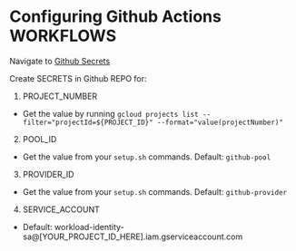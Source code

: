 # Configuring Github Actions WORKFLOWS

Navigate to [Github Secrets](https://github.com/garrettwong/auth/settings/secrets/actions)

Create SECRETS in Github REPO for:

1. PROJECT_NUMBER
- Get the value by running `gcloud projects list --filter="projectId=${PROJECT_ID}" --format="value(projectNumber)"`
2. POOL_ID
- Get the value from your `setup.sh` commands.  Default: `github-pool`
3. PROVIDER_ID
- Get the value from your `setup.sh` commands.  Default: `github-provider`
4. SERVICE_ACCOUNT
- Default: workload-identity-sa@[YOUR_PROJECT_ID_HERE].iam.gserviceaccount.com